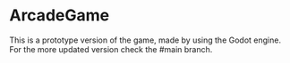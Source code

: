 # ArcadeGame
This is a prototype version of the game, made by using the Godot engine. For the more updated version check the #main branch.
